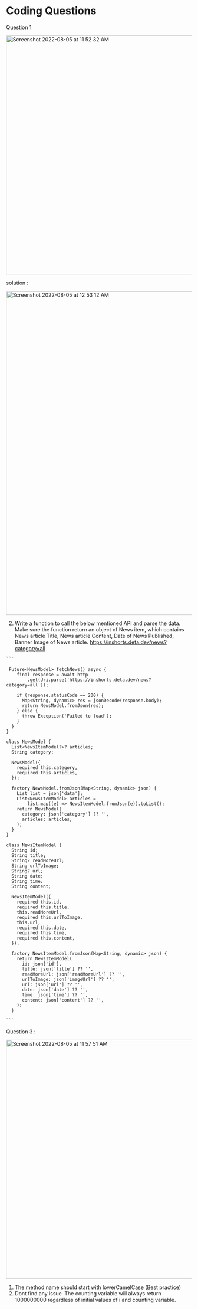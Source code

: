# Coding Questions

Question 1

<img width="648" alt="Screenshot 2022-08-05 at 11 52 32 AM" src="https://user-images.githubusercontent.com/25320909/183014474-d05b86ff-3984-46bf-9837-e3e77a622536.png">

solution : 

<img width="878" alt="Screenshot 2022-08-05 at 12 53 12 AM" src="https://user-images.githubusercontent.com/25320909/183014497-2e51bf78-f656-42f0-a676-4fc8bc0e3fa3.png">


2. Write a function to call the below mentioned API and parse the data. Make sure
the function return an object of News item, which contains News article Title,
News article Content, Date of News Published, Banner Image of News article.
https://inshorts.deta.dev/news?category=all


````
```

 Future<NewsModel> fetchNews() async {
    final response = await http
        .get(Uri.parse('https://inshorts.deta.dev/news?category=all'));

    if (response.statusCode == 200) {
      Map<String, dynamic> res = jsonDecode(response.body);
      return NewsModel.fromJson(res);
    } else {
      throw Exception('Failed to load');
    }
  }
}

class NewsModel {
  List<NewsItemModel?>? articles;
  String category;

  NewsModel({
    required this.category,
    required this.articles,
  });

  factory NewsModel.fromJson(Map<String, dynamic> json) {
    List list = json['data'];
    List<NewsItemModel> articles =
        list.map((e) => NewsItemModel.fromJson(e)).toList();
    return NewsModel(
      category: json['category'] ?? '',
      articles: articles,
    );
  }
}

class NewsItemModel {
  String id;
  String title;
  String? readMoreUrl;
  String urlToImage;
  String? url;
  String date;
  String time;
  String content;

  NewsItemModel({
    required this.id,
    required this.title,
    this.readMoreUrl,
    required this.urlToImage,
    this.url,
    required this.date,
    required this.time,
    required this.content,
  });

  factory NewsItemModel.fromJson(Map<String, dynamic> json) {
    return NewsItemModel(
      id: json['id'],
      title: json['title'] ?? '',
      readMoreUrl: json['readMoreUrl'] ?? '',
      urlToImage: json['imageUrl'] ?? '',
      url: json['url'] ?? '',
      date: json['date'] ?? '',
      time: json['time'] ?? '',
      content: json['content'] ?? '',
    );
  }
  
```
````

Question 3 :

<img width="648" alt="Screenshot 2022-08-05 at 11 57 51 AM" src="https://user-images.githubusercontent.com/25320909/183015311-eb047f55-ba22-4e9c-b03e-6a932d3dd4ec.png">

1. The method name should start with lowerCamelCase (Best practice)
2. Dont find any issue .The counting variable will always return  1000000000 regardless of initial values of i and counting variable.
